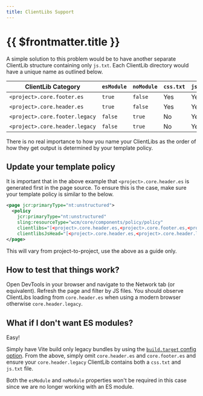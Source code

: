 ```yaml
---
title: ClientLibs Support
---
```


# {{ $frontmatter.title }}

A simple solution to this problem would be to have another separate ClientLib structure containing only `js.txt`. Each ClientLib directory would have a unique name as outlined below.

| ClientLib Category             | `esModule` | `noModule` | `css.txt` | `js.txt` |
| ------------------------------ | ---------- | ---------- | --------- | -------- |
| `<project>.core.footer.es`     | `true`     | `false`    | Yes       | Yes      |
| `<project>.core.header.es`     | `true`     | `false`    | Yes       | Yes      |
| `<project>.core.footer.legacy` | `false`    | `true`     | No        | Yes      |
| `<project>.core.header.legacy` | `false`    | `true`     | No        | Yes      |

There is no real importance to how you name your ClientLibs as the order of how they get output is determined by your template policy.

## Update your template policy

It is important that in the above example that `<project>.core.header.es` is generated first in the page source. To ensure this is the case, make sure your template policy is similar to the below.

```xml
<page jcr:primaryType="nt:unstructured">
  <policy
    jcr:primaryType="nt:unstructured"
    sling:resourceType="wcm/core/components/policy/policy"
    clientlibs="[<project>.core.header.es,<project>.core.footer.es,<project>.core.header.legacy,<project>.core.footer.legacy]"
    clientlibsJsHead="[<project>.core.header.es,<project>.core.header.legacy]"/>
</page>
```

This will vary from project-to-project, use the above as a guide only.

## How to test that things work?

Open DevTools in your browser and navigate to the Network tab (or equivalent). Refresh the page and filter by JS files. You should observe ClientLibs loading from `core.header.es` when using a modern browser otherwise `core.header.legacy`.

## What if I don't want ES modules?

Easy!

Simply have Vite build only legacy bundles by using the [`build.target` config option](https://vitejs.dev/config/#build-target). From the above, simply omit `core.header.es` and `core.footer.es` and ensure your `core.header.legacy` ClientLib contains both a `css.txt` and `js.txt` file.

Both the `esModule` and `noModule` properties won't be required in this case since we are no longer working with an ES module.
